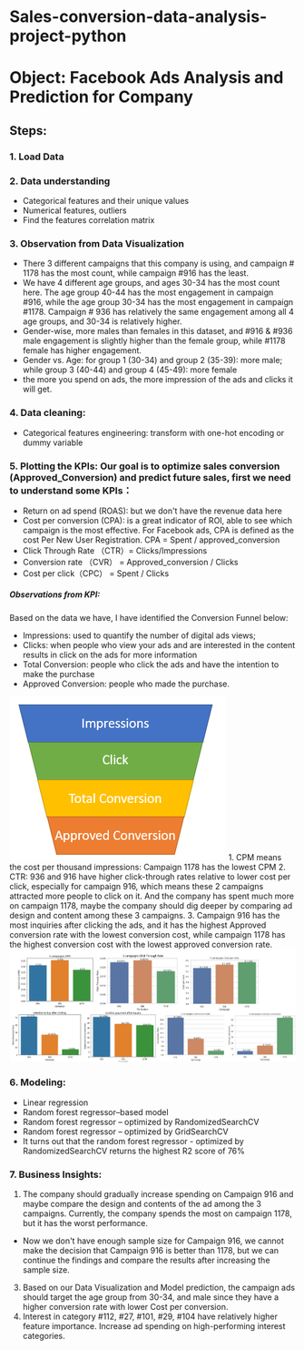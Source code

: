 # Sales-conversion-data-analysis-project-python
# Object: Facebook Ads Analysis and Prediction for Company
## Steps:
### 1.	Load Data
### 2.	Data understanding
- Categorical features and their unique values
- Numerical features, outliers
- Find the features correlation matrix
### 3.	Observation from Data Visualization
- There 3 different campaigns that this company is using, and campaign # 1178 has the most count, while campaign #916 has the least.
- We have 4 different age groups, and ages 30-34 has the most count here.
The age group 40-44 has the most engagement in campaign #916, while the age group 30-34 has the most engagement in campaign #1178. Campaign # 936 has relatively the same engagement among all 4 age groups, and 30-34 is relatively higher.
- Gender-wise, more males than females in this dataset, and #916 & #936 male engagement is slightly higher than the female group, while #1178 female has higher engagement.
-	Gender vs. Age: for group 1 (30-34) and group 2 (35-39): more male; while group 3 (40-44) and group 4 (45-49): more female
-	the more you spend on ads, the more impression of the ads and clicks it will get.
### 4.	Data cleaning:
-	Categorical features engineering: transform with one-hot encoding or dummy variable
### 5.	Plotting the KPIs: Our goal is to optimize sales conversion (Approved_Conversion) and predict future sales, first we need to understand some KPIs：
-	Return on ad spend (ROAS): but we don't have the revenue data here
-	Cost per conversion (CPA): is a great indicator of ROI, able to see which campaign is the most effective. For Facebook ads, CPA is defined as the cost Per New User Registration. CPA = Spent / approved_conversion
-	Click Through Rate （CTR）= Clicks/Impressions
-	Conversion rate （CVR） = Approved_conversion / Clicks
-	Cost per click（CPC） = Spent / Clicks
##### Observations from KPI:
Based on the data we have, I have identified the Conversion Funnel below:
- Impressions: used to quantify the number of digital ads views; 
- Clicks: when people who view your ads and are interested in the content results in click on the ads for more information
- Total Conversion: people who click the ads and have the intention to make the purchase
- Approved Conversion: people who made the purchase. 
<img src="funnel.png">
1. CPM means the cost per thousand impressions: Campaign 1178 has the lowest CPM  
2. CTR: 936 and 916 have higher click-through rates relative to lower cost per click, especially for campaign 916, which means these 2 campaigns attracted more people to click on it. And the company has spent much more on campaign 1178, maybe the company should dig deeper by comparing ad design and content among these 3 campaigns.
3. Campaign 916 has the most inquiries after clicking the ads, and it has the highest Approved conversion rate with the lowest conversion cost, while campaign 1178 has the highest conversion cost with the lowest approved conversion rate. 
 <img src="results.png">

### 6.	Modeling: 
-	Linear regression
-	Random forest regressor–based model
-	Random forest regressor – optimized by RandomizedSearchCV
-	Random forest regressor – optimized by GridSearchCV
-	It turns out that the random forest regressor - optimized by RandomizedSearchCV returns the highest R2 score of 76%

### 7. Business Insights:
1. The company should gradually increase spending on Campaign 916 and maybe compare the design and contents of the ad among the 3 campaigns. Currently, the company spends the most on campaign 1178, but it has the worst performance. 
 - Now we don't have enough sample size for Campaign 916, we cannot make the decision that Campaign 916 is better than 1178, but we can continue the findings and compare the results after increasing the sample size. 
3. Based on our Data Visualization and Model prediction, the campaign ads should target the age group from 30-34, and male since they have a higher conversion rate with lower Cost per conversion. 
4. Interest in category #112, #27, #101, #29, #104 have relatively higher feature importance. Increase ad spending on high-performing interest categories. 

